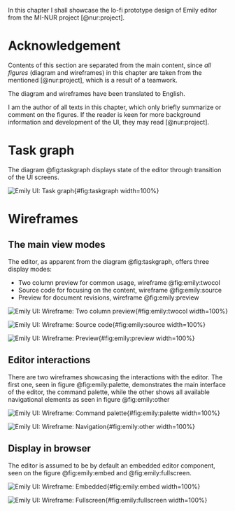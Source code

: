 In this chapter I shall showcase the lo-fi prototype design of Emily editor from the MI-NUR project [@nur:project].

# Acknowledgement

Contents of this section are separated from the main content, since _all figures_ (diagram and wireframes) in this chapter are taken from the mentioned [@nur:project], which is a result of a teamwork.

The diagram and wireframes have been translated to English.

I am the author of all texts in this chapter, which only briefly summarize or comment on the figures.
If the reader is keen for more background information and development of the UI, they may read [@nur:project].

# Task graph

The diagram @fig:taskgraph displays state of the editor through transition of the UI screens.

![Emily UI: Task graph](./src/assets/diagram/taskgraph){#fig:taskgraph width=100%}

# Wireframes


## The main view modes

The editor, as apparent from the diagram @fig:taskgraph, offers three display modes:

- Two column preview for common usage, wireframe @fig:emily:twocol
- Source code for focusing on the content, wireframe @fig:emily:source
- Preview for document revisions, wireframe @fig:emily:preview

![Emily UI: Wireframe: Two column preview](./src/assets/images/nur/twocol){#fig:emily:twocol width=100%}

![Emily UI: Wireframe: Source code](./src/assets/images/nur/source){#fig:emily:source width=100%}

![Emily UI: Wireframe: Preview](./src/assets/images/nur/preview){#fig:emily:preview width=100%}

## Editor interactions

There are two wireframes showcasing the interactions with the editor.
The first one, seen in figure @fig:emily:palette, demonstrates the main interface of the editor, the command palette, while the other shows all available navigational elements as seen in figure @fig:emily:other

![Emily UI: Wireframe: Command palette](./src/assets/images/nur/palette){#fig:emily:palette width=100%}

![Emily UI: Wireframe: Navigation](./src/assets/images/nur/other){#fig:emily:other width=100%}

## Display in browser

The editor is assumed to be by default an embedded editor component, seen on the figure @fig:emily:embed and @fig:emily:fullscreen.

![Emily UI: Wireframe: Embedded](./src/assets/images/nur/embed){#fig:emily:embed width=100%}

![Emily UI: Wireframe: Fullscreen](./src/assets/images/nur/fullscreen){#fig:emily:fullscreen width=100%}
